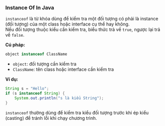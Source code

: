 ### Instance Of In Java

`instanceof` là từ khóa dùng để kiểm tra một đối tượng có phải là instance (đối tượng) của một class hoặc interface cụ thể hay không.  
Nếu đối tượng thuộc kiểu cần kiểm tra, biểu thức trả về `true`, ngược lại trả về `false`.

**Cú pháp:**

```java
object instanceof ClassName
```

- `object`: đối tượng cần kiểm tra
- `ClassName`: tên class hoặc interface cần kiểm tra

**Ví dụ:**

```java
String s = "Hello";
if (s instanceof String) {
    System.out.println("s là kiểu String");
}
```

`instanceof` thường dùng để kiểm tra kiểu đối tượng trước khi ép kiểu (casting) để tránh lỗi khi chạy chương trình.
